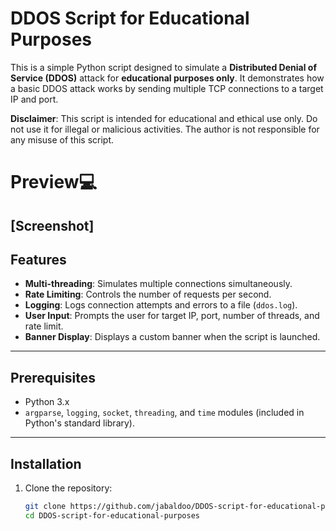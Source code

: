 # DDOS Script for Educational Purposes

This is a simple Python script designed to simulate a **Distributed Denial of Service (DDOS)** attack for **educational purposes only**. It demonstrates how a basic DDOS attack works by sending multiple TCP connections to a target IP and port.

**Disclaimer**: This script is intended for educational and ethical use only. Do not use it for illegal or malicious activities. The author is not responsible for any misuse of this script.

# Preview💻

[Screenshot] 
---

## Features
- **Multi-threading**: Simulates multiple connections simultaneously.
- **Rate Limiting**: Controls the number of requests per second.
- **Logging**: Logs connection attempts and errors to a file (`ddos.log`).
- **User Input**: Prompts the user for target IP, port, number of threads, and rate limit.
- **Banner Display**: Displays a custom banner when the script is launched.

---

## Prerequisites
- Python 3.x
- `argparse`, `logging`, `socket`, `threading`, and `time` modules (included in Python's standard library).

---

## Installation
1. Clone the repository:
   ```bash
   git clone https://github.com/jabaldoo/DDOS-script-for-educational-purposes.git
   cd DDOS-script-for-educational-purposes